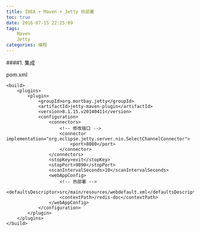 ```yaml
---
title: IDEA + Maven + Jetty 热部署
toc: true
date: 2016-07-15 22:25:09
tags:
	Maven
	Jetty
categories: 编程
---
```


####1. 集成

pom.xml

	<build>
        <plugins>
            <plugin>
                <groupId>org.mortbay.jetty</groupId>
                <artifactId>jetty-maven-plugin</artifactId>
                <version>8.1.15.v20140411</version>
                <configuration>
                    <connectors>
                        <!-- 修改端口 -->
                        <connector implementation="org.eclipse.jetty.server.nio.SelectChannelConnector">
                            <port>8080</port>
                        </connector>
                    </connectors>
                    <stopKey>exit</stopKey>
                    <stopPort>9090</stopPort>
                    <scanIntervalSeconds>10</scanIntervalSeconds>
                    <webAppConfig>
                        <!-- 热部署 -->
                        <defaultsDescriptor>src/main/resources/webdefault.xml</defaultsDescriptor>
                        <contextPath>/redis-doc</contextPath>
                    </webAppConfig>
                </configuration>
            </plugin>
        </plugins>
    </build>
